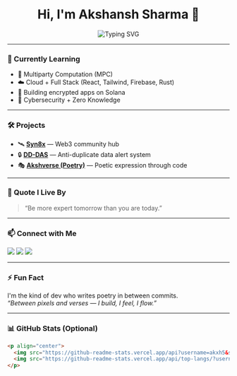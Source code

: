 <h1 align="center">Hi, I'm Akshansh Sharma 👋</h1>
<p align="center">
  <img src="https://readme-typing-svg.demolab.com?font=Fira+Code&duration=3000&pause=500&color=00F7FF&center=true&vCenter=true&width=435&lines=Web3+Builder;Poetry+meets+Code;Full+Stack+Dev+%7C+Privacy+Tech;Founder+%40+Oper8a;Exploring+MPC+%7C+Blockchain+Infra" alt="Typing SVG" />
</p>

---

### 🧠 Currently Learning
- 🔐 Multiparty Computation (MPC)
- ☁️ Cloud + Full Stack (React, Tailwind, Firebase, Rust)
- 🔭 Building encrypted apps on Solana
- 🧪 Cybersecurity + Zero Knowledge

---

### 🛠️ Projects
- 🛰️ [**Syn8x**](https://syn8x.tech) — Web3 community hub    
- 🔒 [**DD-DAS**](https://dddas-port.vercel.app/) — Anti-duplicate data alert system  
- 🎭 [**Akshverse (Poetry)**](https://the-akshansh-experience.netlify.app) — Poetic expression through code 

---

### 🧘 Quote I Live By
> “Be more expert tomorrow than you are today.”

---

### 📫 Connect with Me
<p align="left">
  <a href="https://x.com/akxh_5" target="_blank"><img src="https://img.shields.io/badge/X-000000?style=for-the-badge&logo=twitter&logoColor=white" /></a>
  <a href="https://github.com/akxh5" target="_blank"><img src="https://img.shields.io/badge/GitHub-0D1117?style=for-the-badge&logo=github&logoColor=white" /></a>
  <a href="[https://linkedin.com/in/akshansh-sharma](https://www.linkedin.com/in/akshansh-sharma-256604332/)" target="_blank"><img src="https://img.shields.io/badge/LinkedIn-0077B5?style=for-the-badge&logo=linkedin&logoColor=white" /></a>
</p>

---

### ⚡ Fun Fact
I'm the kind of dev who writes poetry in between commits.  
_“Between pixels and verses — I build, I feel, I flow.”_

---

### 📊 GitHub Stats (Optional)

```md
<p align="center">
  <img src="https://github-readme-stats.vercel.app/api?username=akxh5&show_icons=true&theme=radical" height="160"/>
  <img src="https://github-readme-stats.vercel.app/api/top-langs/?username=akxh5&layout=compact&theme=radical" height="160"/>
</p>


